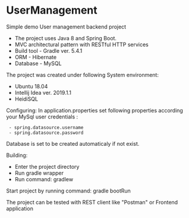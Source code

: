 # UserManagement

Simple demo User management backend project 

- The project uses Java 8 and Spring Boot.
- MVC architectural pattern with RESTful HTTP services
- Build tool - Gradle ver. 5.4.1  
- ORM - Hibernate
- Database - MySQL

 The project was created under following System environment:
   - Ubuntu  18.04
   - Intellij Idea ver. 2019.1.1
   - HeidiSQL
   
 Configuring:
   In application.properties set following properties according your MySql user credentials :
   
     - spring.datasource.username 
     - spring.datasource.password 
     
 Database is set to be created automaticaly if not exist.
   
 Building:
  - Enter the project directory 
  - Run gradle wrapper
  - Run command: gradlew
  
  Start project by running command:  gradle bootRun
 
 The project can be tested with REST client like "Postman" or Frontend application
